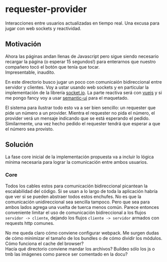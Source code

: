 # requester-provider

Interacciones entre usuarios actualizadas en tiempo real.
Una excusa para jugar con web sockets y reactividad.

## Motivación

Ahora las páginas andan llenas de Javascript pero sigue siendo necesario
recargar la página (o esperar 15 segundos!) para enterarnos que nuestro
compañero tocó el botón que tenía que tocar.  
Impresentable, inaudito.

En este directorio busco jugar un poco con comunicaión bidireccional entre
servidor y clientes.
Voy a ustar usando web sockets y en particular la implementación de la librería
[socket.io](https://socket.io/).
La parte reactiva será con [vuejs](https://vuejs.org/) y si me pongo fancy voy a
usar [semantic-ui](https://semantic-ui.com/) para el maquetado.

El sistema para ilustrar todo esto va a ser bien sencillo: un requester que pide
un número a un provider.
Mientra el requester no pida el número, el provider verá un mensaje indicando
que se está esperando el pedido.
Similarmente, una vez hecho pedido el requester tendrá que esperar a que el
número sea provisto.

## Solución

La fase core inicial de la implementación propuesta va a incluir lo lógica
mínima necesaria para lograr la comunicación entre ambos usuarios.

### Core

Todos los cables estos para comunicación bidireccional picantean la
escalabilidad del código.
Si se usan a lo largo de toda la aplicación habría que ver si se pueden abstraer
todos estos enchufes.
No es que la comunicación unidireccional sea sencilla tampoco.
Pero que sea para ambos lados agrega una vuelta de tuerca menos común.
Parece entonces conveniente limitar el uso de comunicación bidireccional a los
flujos `servidor -> cliente`, dejando los flujos `cliente -> servidor` armados
con requests http comunes.

No me queda claro cómo conviene configurar webpack.
Me surgen dudas de cómo minimizar el tamaño de los bundles o de cómo dividir
los módulos.
Cómo funciona el cache del browser?  
Hacía qué directorio conviene mandar los archivos?
Buildeo sólo los js o tmb las imágenes como parece ser comentado en la docu?

